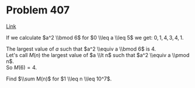 # Problem 407

[Link](https://projecteuler.net/problem=407)

If we calculate $a^2 \\bmod 6$ for $0 \\leq a \\leq 5$ we get: $0,1,4,3,4,1$. 

The largest value of $a$ such that $a^2 \\equiv a \\bmod 6$ is $4$.  
Let's call $M(n)$ the largest value of $a \\lt n$ such that $a^2 \\equiv a \\pmod n$.  
So $M(6) = 4$. 

Find $\\sum M(n)$ for $1 \\leq n \\leq 10^7$.

